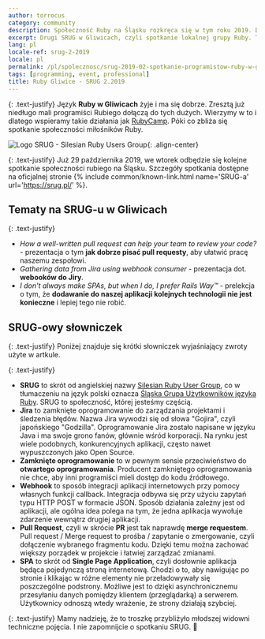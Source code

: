 ```yaml
---
author: torrocus
category: community
description: Społeczność Ruby na Śląsku rozkręca się w tym roku 2019. Drugie już spotkanie w Gliwicach tym razem z różnorodnych tematów około rubiowych.
excerpt: Drugi SRUG w Gliwicach, czyli spotkanie lokalnej grupy Ruby. Tym razem będą tematy nie tylko z języka Ruby.
lang: pl
locale-ref: srug-2-2019
locale: pl
permalink: /pl/spolecznosc/srug-2019-02-spotkanie-programistow-ruby-w-gliwicach/
tags: [programming, event, professional]
title: Ruby Gliwice - SRUG 2.2019
---
```


{: .text-justify}
Język **Ruby w Gliwicach** żyje i ma się dobrze.
Zresztą już niedługo mali programiści Rubiego dołączą do tych dużych.
Wierzymy w to i dlatego wspieramy takie działania jak [RubyCamp](/pl/szkolenia/rubycamp/).
Póki co zbliża się spotkanie społeczności miłośników Ruby.

![Logo SRUG - Silesian Ruby Users Group]({{site.url}}/assets/images/srug/srug-logo.png){: .align-center}


{: .text-justify}
Już 29 października 2019, we wtorek odbędzie się kolejne spotkanie społeczności rubiego na Śląsku.
Szczegóły spotkania dostępne na oficjalnej stronie
{% include common/known-link.html name='SRUG-a' url='https://srug.pl/' %}.


## Tematy na SRUG-u w Gliwicach

{: .text-justify}
+ _How a well-written pull request can help your team to review your code?_ - prezentacja o tym **jak dobrze pisać pull requesty**, aby ułatwić pracę naszemu zespołowi.
+ _Gathering data from Jira using webhook consumer_ - prezentacja dot. **webooków do Jiry**.
+ _I don't always make SPAs, but when I do, I prefer Rails Way™_ - prelekcja o tym, że **dodawanie do naszej aplikacji kolejnych technologii nie jest konieczne** i lepiej tego nie robić.


## SRUG-owy słowniczek

{: .text-justify}
Poniżej znajduje się krótki słowniczek wyjaśniający zwroty użyte w artkule.

{: .text-justify}
+ **SRUG** to skrót od angielskiej nazwy [Silesian Ruby User Group](https://fractalsoft.org/community/srug), co w tłumaczeniu na język polski oznacza [Śląska Grupa Użytkowników języka Ruby](https://fractalsoft.org/pl/spolecznosc/srug).
  SRUG to społeczność, której jesteśmy częścią.
+ **Jira** to zamknięte oprogramowanie do zarządzania projektami i śledzenia błędów.
  Nazwa Jira wywodzi się od słowa "Gojira", czyli japońskiego "Godzilla".
  Oprogramowanie Jira zostało napisane w języku Java i ma swoje grono fanów, głównie wśród korporacji.
  Na rynku jest wiele podobnych, konkurencyjnych aplikacji, często nawet wypuszczonych jako Open Source.
+ **Zamknięte oprogramowanie** to w pewnym sensie przeciwieństwo do **otwartego oprogramowania**.
  Producent zamkniętego oprogramowania nie chce, aby inni programiści mieli dostęp do kodu źródłowego.
+ **Webhook** to sposób integracji aplikacji internetowych przy pomocy własnych funkcji callback.
  Integracja odbywa się przy użyciu zapytań typu HTTP POST w formacie JSON.
  Sposób działania zależny jest od aplikacji, ale ogólna idea polega na tym, że jedna aplikacja wywołuje zdarzenie wewnątrz drugiej aplikacji.
+ **Pull Request**, czyli w skrócie **PR** jest tak naprawdę **merge requestem**.
  Pull request / Merge request to prośba / zapytanie o zmergowanie, czyli dołączenie wybranego fragmentu kodu.
  Dzięki temu można zachować większy porządek w projekcie i łatwiej zarządzać zmianami.
+ **SPA** to skrót od **Single Page Application**, czyli dosłownie aplikacja będąca pojedynczą stroną internetową.
  Chodzi o to, aby nawigując po stronie i klikając w różne elementy nie przeładowywały się poszczególne podstrony.
  Możliwe jest to dzięki asynchronicznemu przesyłaniu danych pomiędzy klientem (przeglądarką) a serwerem.
  Użytkownicy odnoszą wtedy wrażenie, że strony działają szybciej.


{: .text-justify}
Mamy nadzieję, że to troszkę przybliżyło młodszej widowni techniczne pojęcia.
I nie zapomnijcie o spotkaniu SRUG.
🎤
